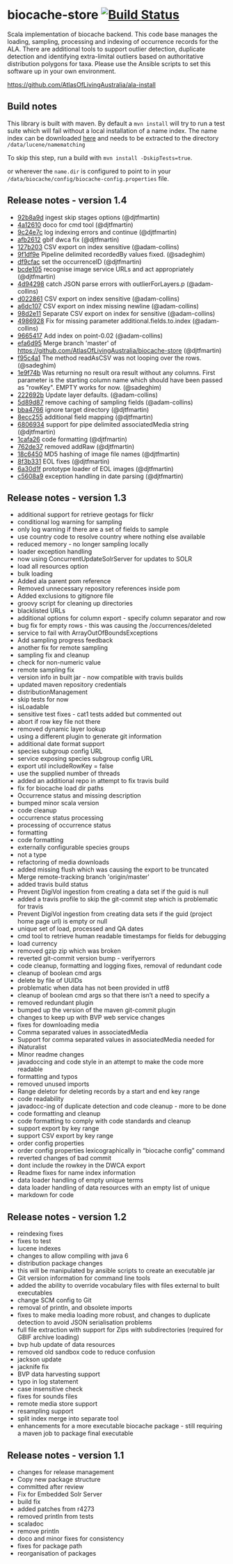 # biocache-store  [![Build Status](https://travis-ci.org/AtlasOfLivingAustralia/biocache-store.svg?branch=master)](http://travis-ci.org/AtlasOfLivingAustralia/biocache-store)

Scala implementation of biocache backend.
This code base manages the loading, sampling, processing and indexing of occurrence records for the ALA.
There are additional tools to support outlier detection, duplicate detection and identifying extra-limital outliers
based on authoritative distribution polygons for taxa.
Please use the Ansible scripts to set this software up in your own environment.

https://github.com/AtlasOfLivingAustralia/ala-install

## Build notes

This library is built with maven. By default a `mvn install` will try to run a test suite which will fail without a local installation of a name index.
The name index can be downloaded [here](http://biocache.ala.org.au/archives/nameindexes/20140610/namematching.tgz) and needs to be extracted to the
directory `/data/lucene/namematching`

To skip this step, run a build with ```mvn install -DskipTests=true```.

or wherever the ```name.dir``` is configured to point to in your ``` /data/biocache/config/biocache-config.properties ``` file.

## Release notes - version 1.4
- [92b8a9d](https://github.com/AtlasOfLivingAustralia/biocache-store/commit/92b8a9dd917c6976717b65082b6fff3bc2523c27) ingest skip stages options (@djtfmartin)
- [4a12610](https://github.com/AtlasOfLivingAustralia/biocache-store/commit/4a1261072ebd986c2201227e2ca7bb9916cf4e4c) doco for cmd tool (@djtfmartin)
- [9c24e7c](https://github.com/AtlasOfLivingAustralia/biocache-store/commit/9c24e7c0ed86ac597cc68aabad2ca579ff3d903c) log indexing errors and continue (@djtfmartin)
- [afb2612](https://github.com/AtlasOfLivingAustralia/biocache-store/commit/afb2612bb02df0a036316841d25db74637a50044) gbif dwca fix (@djtfmartin)
- [127b203](https://github.com/AtlasOfLivingAustralia/biocache-store/commit/127b2033ea6568ebee58f9592b20b298190f3daf) CSV export on index sensitive (@adam-collins)
- [9f1df9e](https://github.com/AtlasOfLivingAustralia/biocache-store/commit/9f1df9e8acc3cdeddf7627ac64c792661d96f297) Pipeline delimited recordedBy values fixed. (@sadeghim)
- [df9cfac](https://github.com/AtlasOfLivingAustralia/biocache-store/commit/df9cfacc622aba82aa4ce624025bb9e4aeef3268) set the occurrenceID (@djtfmartin)
- [bcde105](https://github.com/AtlasOfLivingAustralia/biocache-store/commit/bcde1055ce46538cbd11d581bf19973bc7f97510) recognise image service URLs and act appropriately (@djtfmartin)
- [4d94298](https://github.com/AtlasOfLivingAustralia/biocache-store/commit/4d94298e0ad8aa09421c85d3ad103bc77042cfc3) catch JSON parse errors with outlierForLayers.p (@adam-collins)
- [d022861](https://github.com/AtlasOfLivingAustralia/biocache-store/commit/d0228617fe08550e66c9fe647f3304a95980a90e) CSV export on index sensitive (@adam-collins)
- [a6dc107](https://github.com/AtlasOfLivingAustralia/biocache-store/commit/a6dc1076e0dbad97bd769d91698bedd83d8b5da7) CSV export on index missing newline (@adam-collins)
- [98d2e11](https://github.com/AtlasOfLivingAustralia/biocache-store/commit/98d2e11beb5482ca3c63844ada6c8b2493da7c0b) Separate CSV export on index for sensitive (@adam-collins)
- [4986928](https://github.com/AtlasOfLivingAustralia/biocache-store/commit/49869282d7185c59f02f43b22b3b56a96366d972) Fix for missing parameter additional.fields.to.index (@adam-collins)
- [9665417](https://github.com/AtlasOfLivingAustralia/biocache-store/commit/9665417c6ac5a5d65497b4c4fb2eadf8ffecb400) Add index on point-0.02 (@adam-collins)
- [efa6d95](https://github.com/AtlasOfLivingAustralia/biocache-store/commit/efa6d95878bd41535717a668bd1b9b1984ce66ed) Merge branch 'master' of https://github.com/AtlasOfLivingAustralia/biocache-store (@djtfmartin)
- [f95c4a1](https://github.com/AtlasOfLivingAustralia/biocache-store/commit/f95c4a13d3eda6f068611992d062a84df3af6beb) The method readAsCSV was not looping over the rows. (@sadeghim)
- [1e9f74b](https://github.com/AtlasOfLivingAustralia/biocache-store/commit/1e9f74b1d9ac9286c8a5f4b9635b81a70f722cb5) Was returning no result ora result without any columns. First parameter is the starting column name which should have been passed as "rowKey". EMPTY works for now. (@sadeghim)
- [222692b](https://github.com/AtlasOfLivingAustralia/biocache-store/commit/222692b2bab6d18b2eb1c8ffb29f3d2fae0189c3) Update layer defaults. (@adam-collins)
- [5d89d87](https://github.com/AtlasOfLivingAustralia/biocache-store/commit/5d89d871e25799666bbe3aa8191e19700f511b2c) remove caching of sampling fields (@adam-collins)
- [bba4766](https://github.com/AtlasOfLivingAustralia/biocache-store/commit/bba47669623b3d9322088ae52df93967798f3763) ignore target directory (@djtfmartin)
- [8ecc255](https://github.com/AtlasOfLivingAustralia/biocache-store/commit/8ecc255f454bf164d1c65beb10254bd8e5d0aba4) additional field mapping (@djtfmartin)
- [6806934](https://github.com/AtlasOfLivingAustralia/biocache-store/commit/6806934b10a84290053347497e3ce2da0a8489fa) support for pipe delimited associatedMedia string (@djtfmartin)
- [1cafa26](https://github.com/AtlasOfLivingAustralia/biocache-store/commit/1cafa26817f98bd8b43a662344bed7d95b3ac29c) code formatting (@djtfmartin)
- [762de37](https://github.com/AtlasOfLivingAustralia/biocache-store/commit/762de3723583d4636123097409645ac809192269) removed addRaw (@djtfmartin)
- [18c6450](https://github.com/AtlasOfLivingAustralia/biocache-store/commit/18c64500b0f13bc07135f693b3439e2f382dedf6) MD5 hashing of image file names (@djtfmartin)
- [8f3b331](https://github.com/AtlasOfLivingAustralia/biocache-store/commit/8f3b3311cceb08ca9ee2ca6a358efad49f050b73) EOL fixes (@djtfmartin)
- [6a30d1f](https://github.com/AtlasOfLivingAustralia/biocache-store/commit/6a30d1f39c24d1efc3002ca761db4fe719eca779) prototype loader of EOL images (@djtfmartin)
- [c5608a9](https://github.com/AtlasOfLivingAustralia/biocache-store/commit/c5608a985a210de176d94358f561978349078933) exception handling in date parsing (@djtfmartin)


## Release notes - version 1.3

* additional support for retrieve geotags for flickr
* conditional log warning for sampling
* only log warning if there are a set of fields to sample
* use country code to resolve country where nothing else available
* reduced memory - no longer sampling locally
* loader exception handling
* now using ConcurrentUpdateSolrServer for updates to SOLR
* load all resources option
* bulk loading
* Added ala parent pom reference
* Removed unnecessary repository references inside pom
* Added exclusions to gitignore file
* groovy script for cleaning up directories
* blacklisted URLs
* additional options for column export - specify column separator and row
* bug fix for empty rows - this was causing the /occurrences/deleted
* service to fail with ArrayOutOfBoundsExceptions
* Add sampling progress feedback
* another fix for remote sampling
* sampling fix and cleanup
* check for non-numeric value
* remote sampling fix
* version info in built jar - now compatible with travis builds
* updated maven repository credentials
* distributionManagement
* skip tests for now
* isLoadable
* sensitive test fixes - cat1 tests added but commented out
* abort if row key file not there
* removed dynamic layer lookup
* using a different plugin to generate git information
* additional date format support
* species subgroup config URL
* service exposing species subgroup config URL
* export util includeRowKey = false
* use the supplied number of threads
* added an additional repo in attempt to fix travis build
* fix for biocache load dir paths
* Occurrence status and missing description
* bumped minor scala version
* code cleanup
* occurrence status processing
* processing of occurrence status
* formatting
* code formatting
* externally configurable species groups
* not a type
* refactoring of media downloads
* added missing flush which was causing the export to be truncated
* Merge remote-tracking branch 'origin/master'
* added travis build status
* Prevent DigiVol ingestion from creating a data set if the guid is null
* added a travis profile to skip the git-commit step which is problematic for travis
* Prevent DigiVol ingestion from creating data sets if the guid (project home page url) is empty or null
* unique set of load, processed and QA dates
* cmd tool to retrieve human readable timestamps for fields for debugging
* load currency
* removed gzip zip which was broken
* reverted git-commit version bump - verifyerrors
* code cleanup, formatting and logging fixes, removal of redundant code
* cleanup of boolean cmd args
* delete by file of UUIDs
* problematic when data has not been provided in utf8
* cleanup of boolean cmd args so that there isn’t a need to specify a
* removed redundant plugin
* bumped up the version of the maven git-commit plugin
* changes to keep up with BVP web service changes
* fixes for downloading media
* Comma separated values in associatedMedia
* Support for comma separated values in associatedMedia needed for
* iNaturalist
* Minor readme changes
* javadoccing and code style in an attempt to make the code more readable
* formatting and typos
* removed unused imports
* Range deletor for deleting records by a start and end key range
* code readability
* javadocc-ing of duplicate detection and code cleanup - more to be done
* code formatting and cleanup
* code formatting to comply with code standards and cleanup
* support export by key range
* support CSV export by key range
* order config properties
* order config properties lexicographically in “biocache config” command
* reverted changes of bad commit
* dont include the rowkey in the DWCA export
* Readme fixes for name index information
* data loader handling of empty unique terms
* data loader handling of data resources with an empty list of unique
* markdown for code



## Release notes - version 1.2

 * reindexing fixes
 * fixes to test
 * lucene indexes
 * changes to allow compiling with java 6
 * distribution package changes
 * this will be manipulated by ansible scripts to create an executable jar
 * Git version information for command line tools
 * added the ability to override vocabulary files with files external to built executables
 * change SCM config to Git
 * removal of println, and obsolete imports
 * fixes to make media loading more robust, and changes to duplicate detection to avoid JSON serialisation problems
 * full file extraction with support for Zips with subdirectories (required for GBIF archive loading)
 * bvp hub update of data resources
 * removed old sandbox code to reduce confusion
 * jackson update
 * jacknife fix
 * BVP data harvesting support
 * typo in log statement
 * case insensitive check
 * fixes for sounds files
 * remote media store support
 * resampling support
 * split index merge into separate tool
 * enhancements for a more executable biocache package - still requiring a maven job to package final executable

## Release notes - version 1.1

 * changes for release management
 * Copy new package structure
 * committed after review
 * Fix for Embedded Solr Server
 * build fix
 * added patches from r4273
 * removed println from tests
 * scaladoc
 * remove println
 * doco and minor fixes for consistency
 * fixes for package path
 * reorganisation of packages
